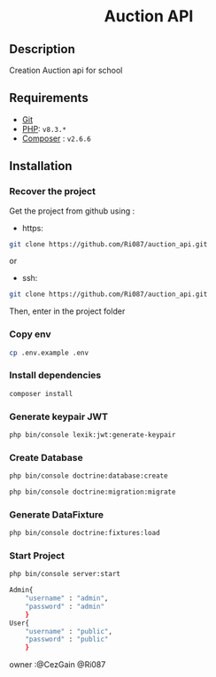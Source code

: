 <div align="center">
    <h1>Auction API</h1>
</div>

## Description

Creation Auction api for school

## Requirements

- [Git](https://www.git-scm.com/)
- [PHP](https://www.php.net/): ```v8.3.*```
- [Composer](https://getcomposer.org/) : ```v2.6.6```

## Installation

### Recover the project

Get the project from github using :

- https:

```sh
git clone https://github.com/Ri087/auction_api.git
```

or

- ssh:

```sh
git clone https://github.com/Ri087/auction_api.git
```

Then, enter in the project folder

### Copy env

```sh
cp .env.example .env
```

### Install dependencies

```sh
composer install
```

### Generate keypair JWT

```sh
php bin/console lexik:jwt:generate-keypair
```

### Create Database

```sh
php bin/console doctrine:database:create
```

```sh
php bin/console doctrine:migration:migrate
```

### Generate DataFixture

```sh
php bin/console doctrine:fixtures:load
```

### Start Project

```sh
php bin/console server:start
```

```sh
Admin{
    "username" : "admin",
    "password" : "admin"
    }
User{
    "username" : "public",
    "password" : "public"
    }
```

owner :@CezGain @Ri087
